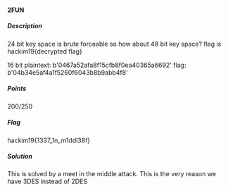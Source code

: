 #### 2FUN

##### Description

24 bit key space is brute forceable so how about 48 bit key space? flag is hackim19{decrypted flag} 

16 bit plaintext: b'0467a52afa8f15cfb8f0ea40365a6692'
flag: b'04b34e5af4a1f5260f6043b8b9abb4f8'

##### Points

200/250

##### Flag

hackim19{1337_1n_m1ddl38f}

##### Solution
This is solved by a meet in the middle attack. This is the very reason we have 3DES instead of 2DES